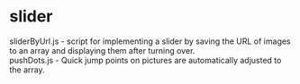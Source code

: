 # slider
sliderByUrl.js - script for implementing a slider by saving the URL of images to an array and displaying them after turning over.
<br/>
pushDots.js  -   Quick jump points on pictures are automatically adjusted to the array.
<br/>
                 
